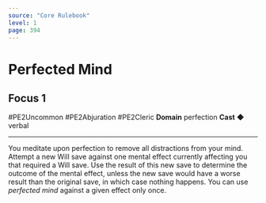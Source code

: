 ```yaml
---
source: "Core Rulebook"
level: 1
page: 394
---
```


# Perfected Mind
## Focus 1
#PE2Uncommon #PE2Abjuration #PE2Cleric 
**Domain** perfection
**Cast** ◆ verbal

-----
You meditate upon perfection to remove all distractions from your mind. Attempt a new Will save against one mental effect currently affecting you that required a Will save. Use the result of this new save to determine the outcome of the mental effect, unless the new save would have a worse result than the original save, in which case nothing happens. You can use *perfected mind* against a given effect only once.